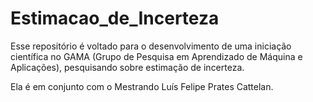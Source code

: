# Estimacao_de_Incerteza


Esse repositório é voltado para o desenvolvimento de uma iniciação científica no GAMA (Grupo de Pesquisa em Aprendizado de Máquina e Aplicações), pesquisando sobre estimação de incerteza.

Ela é em conjunto com o Mestrando Luís Felipe Prates Cattelan.
